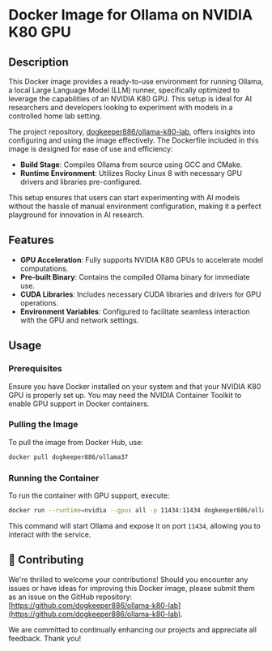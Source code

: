 # Docker Image for Ollama on NVIDIA K80 GPU

## Description

This Docker image provides a ready-to-use environment for running Ollama, a local Large Language Model (LLM) runner, specifically optimized to leverage the capabilities of an NVIDIA K80 GPU. This setup is ideal for AI researchers and developers looking to experiment with models in a controlled home lab setting.

The project repository, [dogkeeper886/ollama-k80-lab](https://github.com/dogkeeper886/ollama-k80-lab), offers insights into configuring and using the image effectively. The Dockerfile included in this image is designed for ease of use and efficiency:

- **Build Stage**: Compiles Ollama from source using GCC and CMake.
- **Runtime Environment**: Utilizes Rocky Linux 8 with necessary GPU drivers and libraries pre-configured.

This setup ensures that users can start experimenting with AI models without the hassle of manual environment configuration, making it a perfect playground for innovation in AI research.

## Features

- **GPU Acceleration**: Fully supports NVIDIA K80 GPUs to accelerate model computations.
- **Pre-built Binary**: Contains the compiled Ollama binary for immediate use.
- **CUDA Libraries**: Includes necessary CUDA libraries and drivers for GPU operations.
- **Environment Variables**: Configured to facilitate seamless interaction with the GPU and network settings.

## Usage

### Prerequisites

Ensure you have Docker installed on your system and that your NVIDIA K80 GPU is properly set up. You may need the NVIDIA Container Toolkit to enable GPU support in Docker containers.

### Pulling the Image

To pull the image from Docker Hub, use:

```bash
docker pull dogkeeper886/ollama37
```

### Running the Container

To run the container with GPU support, execute:

```bash
docker run --runtime=nvidia --gpus all -p 11434:11434 dogkeeper886/ollama37
```

This command will start Ollama and expose it on port `11434`, allowing you to interact with the service.

## 🎯 Contributing

We're thrilled to welcome your contributions! Should you encounter any issues or have ideas for improving this Docker image, please submit them as an issue on the GitHub repository: [https://github.com/dogkeeper886/ollama-k80-lab](https://github.com/dogkeeper886/ollama-k80-lab).

We are committed to continually enhancing our projects and appreciate all feedback. Thank you!
